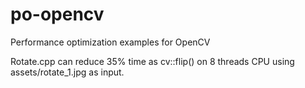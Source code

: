 # po-opencv
Performance optimization examples for OpenCV

Rotate.cpp can reduce 35% time as cv::flip() on 8 threads CPU using assets/rotate_1.jpg as input.
